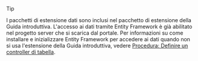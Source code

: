 
> [!TIP]
> I pacchetti di estensione dati sono inclusi nel pacchetto di estensione della Guida introduttiva. L'accesso ai dati tramite Entity Framework è già abilitato nel progetto server che si scarica dal portale. Per informazioni su come installare e inizializzare Entity Framework per accedere ai dati quando non si usa l'estensione della Guida introduttiva, vedere [Procedura: Definire un controller di tabella](../articles/app-service-mobile/app-service-mobile-dotnet-backend-how-to-use-server-sdk.md#how-to-define-a-table-controller).
> 
> 

<!---HONumber=Oct15_HO3-->